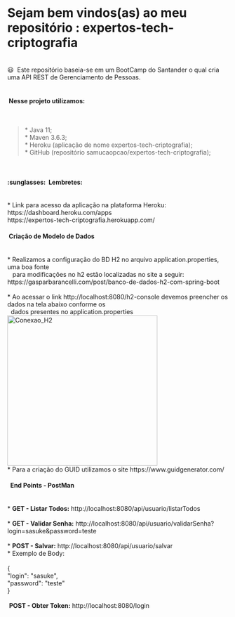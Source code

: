 # Sejam bem vindos(as) ao meu repositório : expertos-tech-criptografia

<br>
😃&nbsp&nbspEste repositório baseia-se em um BootCamp do Santander o qual cria uma API REST de Gerenciamento de Pessoas.
<br><br>
<h4>&nbspNesse projeto utilizamos:</h4>
<br>
<blockquote>*&nbspJava 11;
<br>
*&nbspMaven 3.6.3;
<br>
*&nbspHeroku (aplicação de nome expertos-tech-criptografia);
<br>
*&nbspGitHub (repositório samucaopcao/expertos-tech-criptografia);</blockquote>
<br>
<h4>:sunglasses:&nbsp Lembretes:</h4>
<br>
*&nbspLink para acesso da aplicação na plataforma Heroku:
<br>https://dashboard.heroku.com/apps 
<br>https://expertos-tech-criptografia.herokuapp.com/
<br>
<h4>&nbspCriação de Modelo de Dados</h4>
<br>
*&nbspRealizamos a configuração do BD H2 no arquivo application.properties, uma boa fonte<br>&nbsp&nbsp para modificações no h2 estão localizadas no site a seguir: https://gasparbarancelli.com/post/banco-de-dados-h2-com-spring-boot
<br><br>
*&nbspAo acessar o link http://localhost:8080/h2-console devemos preencher os dados na tela abaixo conforme os<br>&nbsp&nbspdados presentes no application.properties 
<img width="342" alt="Conexao_H2" src="https://user-images.githubusercontent.com/59769434/144733814-e9f94ea4-f641-4c8c-8ceb-c140f8d55982.png" align="center">
<br>
*&nbspPara a criação do GUID utilizamos o site https://www.guidgenerator.com/

<h4>&nbsp&nbspEnd Points - PostMan</h4>
<br>
*&nbsp<b>GET - Listar Todos:</b> http://localhost:8080/api/usuario/listarTodos
<br><br>
*&nbsp<b>GET - Validar Senha:</b> http://localhost:8080/api/usuario/validarSenha?login=sasuke&password=teste
<br><br>
*&nbsp<b>POST - Salvar:</b> http://localhost:8080/api/usuario/salvar<br>
*&nbspExemplo de Body:
<br><br>
{<br>
"login": "sasuke",<br>
"password": "teste"<br>
}<br><br>
&nbsp<b>POST - Obter Token:</b> http://localhost:8080/login
